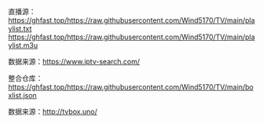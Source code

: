 直播源：
https://ghfast.top/https://raw.githubusercontent.com/Wind5170/TV/main/playlist.txt
https://ghfast.top/https://raw.githubusercontent.com/Wind5170/TV/main/playlist.m3u

数据来源：https://www.iptv-search.com/

整合仓库：
https://ghfast.top/https://raw.githubusercontent.com/Wind5170/TV/main/boxlist.json

数据来源：http://tvbox.uno/

